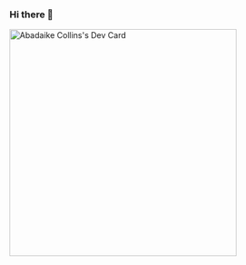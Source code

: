 ### Hi there 👋

<!--
**Collinsboss18/Collinsboss18** is a ✨ _special_ ✨ repository because its `README.md` (this file) appears on your GitHub profile.

Here are some ideas to get you started:

- 🔭 I’m currently working on ...
- 🌱 I’m currently learning ...
- 👯 I’m looking to collaborate on ...
- 🤔 I’m looking for help with ...
- 💬 Ask me about ...
- 📫 How to reach me: ...
- 😄 Pronouns: ...
- ⚡ Fun fact: ...
-->

<a href="https://app.daily.dev/Collins"><img src="https://api.daily.dev/devcards/b699b321902540ab83648880b9f80005.png?r=yyc" width="400" alt="Abadaike Collins's Dev Card"/></a>
